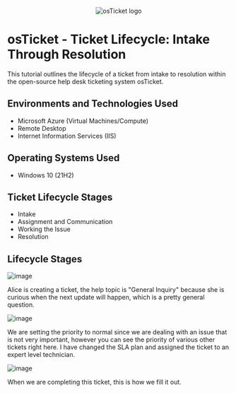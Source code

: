 <p align="center">
<img src="https://i.imgur.com/Clzj7Xs.png" alt="osTicket logo"/>
</p>

<h1>osTicket - Ticket Lifecycle: Intake Through Resolution</h1>
This tutorial outlines the lifecycle of a ticket from intake to resolution within the open-source help desk ticketing system osTicket.<br />



<h2>Environments and Technologies Used</h2>

- Microsoft Azure (Virtual Machines/Compute)
- Remote Desktop
- Internet Information Services (IIS)

<h2>Operating Systems Used </h2>

- Windows 10</b> (21H2)

<h2>Ticket Lifecycle Stages</h2>

- Intake
- Assignment and Communication
- Working the Issue
- Resolution

<h2>Lifecycle Stages</h2>

![image](https://github.com/MatthewTulloch/ticket-lifecycle/assets/165750459/7777282f-b5b1-4ff2-a857-38d4cfbb324d)


Alice is creating a ticket, the help topic is "General Inquiry" because she is curious when the next update will happen, which is a pretty general question. 

![image](https://github.com/MatthewTulloch/ticket-lifecycle/assets/165750459/a2aaae4b-1774-4d93-bd7e-0b7e7dfdd262)


We are setting the priority to normal since we are dealing with an issue that is not very important, however you can see the priority of various other tickets right here. I have changed the SLA plan and assigned the ticket to an expert level technician. 


![image](https://github.com/MatthewTulloch/ticket-lifecycle/assets/165750459/74a5f33d-09ff-4b72-8ad4-66f4e192af98)


When we are completing this ticket, this is how we fill it out.
